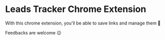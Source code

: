 # Leads Tracker Chrome Extension

With this chrome extension, you'll be able to save links and manage them 👀

Feedbacks are welcome 😉